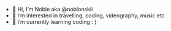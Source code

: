 - 👋 Hi, I’m Noble aka @noblonskii
- 👀 I’m interested in travelling, coding, videography, music etc
- 🌱 I’m currently learning coding : )

<!---
noblonskii/noblonskii is a ✨ special ✨ repository because its `README.md` (this file) appears on your GitHub profile.
You can click the Preview link to take a look at your changes.
--->
